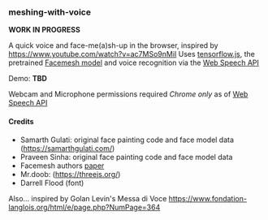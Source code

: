 ###  meshing-with-voice

**WORK IN PROGRESS**

A quick voice and face-me(a)sh-up in the browser, inspired by https://www.youtube.com/watch?v=ac7MSo9nMiI
Uses [tensorflow.js](https://www.tensorflow.org/), the pretrained [Facemesh model](https://github.com/tensorflow/tfjs-models/tree/master/facemesh) and voice recognition via the [Web Speech API](https://caniuse.com/#search=Web%20Speech%20API)

Demo: **TBD**

Webcam and Microphone permissions required
*Chrome only* as of [Web Speech API](https://caniuse.com/#search=Web%20Speech%20API)

#### Credits
* Samarth Gulati: original face painting code and face model data (https://samarthgulati.com/)
* Praveen Sinha: original face painting code and face model data
* Facemesh authors [paper](https://arxiv.org/pdf/1907.06724.pdf)
* Mr.doob: (https://threejs.org/)
* Darrell Flood (font)

Also... inspired by Golan Levin's Messa di Voce https://www.fondation-langlois.org/html/e/page.php?NumPage=364

 



 

